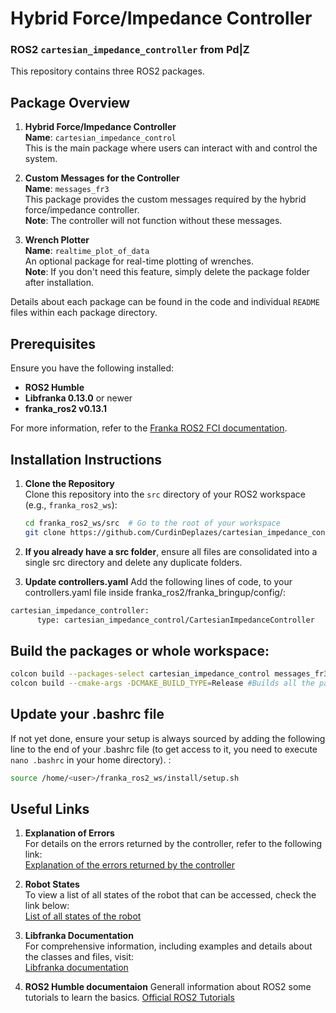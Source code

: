 # Hybrid Force/Impedance Controller

### ROS2 `cartesian_impedance_controller` from Pd|Z

This repository contains three ROS2 packages.

## Package Overview

1. **Hybrid Force/Impedance Controller**  
   **Name**: `cartesian_impedance_control`  
   This is the main package where users can interact with and control the system.

2. **Custom Messages for the Controller**  
   **Name**: `messages_fr3`  
   This package provides the custom messages required by the hybrid force/impedance controller.  
   **Note**: The controller will not function without these messages.

3. **Wrench Plotter**  
   **Name**: `realtime_plot_of_data`  
   An optional package for real-time plotting of wrenches.  
   **Note**: If you don't need this feature, simply delete the package folder after installation.

Details about each package can be found in the code and individual `README` files within each package directory.

## Prerequisites

Ensure you have the following installed:

- **ROS2 Humble**
- **Libfranka 0.13.0** or newer
- **franka_ros2 v0.13.1**

For more information, refer to the [Franka ROS2 FCI documentation](https://support.franka.de/docs/franka_ros2.html).

## Installation Instructions

1. **Clone the Repository**  
   Clone this repository into the `src` directory of your ROS2 workspace (e.g., `franka_ros2_ws`):
   ```bash
   cd franka_ros2_ws/src  # Go to the root of your workspace
   git clone https://github.com/CurdinDeplazes/cartesian_impedance_control.git

2. **If you already have a src folder**, ensure all files are consolidated into a single src directory and delete any duplicate folders.

3. **Update controllers.yaml**
Add the following lines of code, to your controllers.yaml file inside franka_ros2/franka_bringup/config/:
```bash
cartesian_impedance_controller:
      type: cartesian_impedance_control/CartesianImpedanceController
```


## Build the packages or whole workspace: <br />
```bash
colcon build --packages-select cartesian_impedance_control messages_fr3 realtime_plot_of_data --cmake-args -DCMAKE_BUILD_TYPE=Release
colcon build --cmake-args -DCMAKE_BUILD_TYPE=Release #Builds all the packages in your src folder
```


## Update your .bashrc file
If not yet done, ensure your setup is always sourced by adding the following line to the end of your .bashrc file (to get access to it, you need to execute `nano .bashrc` in your home directory). : <br />
```bash
source /home/<user>/franka_ros2_ws/install/setup.sh 
```


## Useful Links

1. **Explanation of Errors**  
   For details on the errors returned by the controller, refer to the following link:  
   [Explanation of the errors returned by the controller](https://frankaemika.github.io/libfranka/0.14.1/structfranka_1_1Errors.html)

2. **Robot States**  
   To view a list of all states of the robot that can be accessed, check the link below:  
   [List of all states of the robot](https://frankaemika.github.io/libfranka/0.14.1/structfranka_1_1RobotState.html)

3. **Libfranka Documentation**  
   For comprehensive information, including examples and details about the classes and files, visit:  
   [Libfranka documentation](https://frankaemika.github.io/libfranka/0.14.1/index.html)
4. **ROS2 Humble documentaion**
   Generall information about ROS2 some tutorials to learn the basics.
   [Official ROS2 Tutorials](https://docs.ros.org/en/humble/Tutorials.html)

